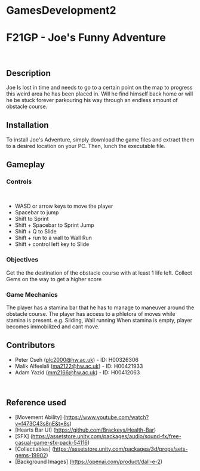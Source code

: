 # GamesDevelopment2
# F21GP - Joe's Funny Adventure

 

## Description

Joe Is lost in time and needs to go to a certain point on the map to progress this weird area he has been placed in.
Will he find himself back home or will he be stuck forever parkouring his way through an endless amount of obstacle course.

## Installation

To install Joe's Adventure, simply download the game files and extract them to a desired location on your PC. 
Then, lunch the executable file.

## Gameplay
### Controls

 

+ WASD or arrow keys to move the player
+ Spacebar to jump
+ Shift to Sprint
+ Shift + Spacebar to Sprint Jump
+ Shift + Q to Slide 
+ Shift + run to a wall to Wall Run
+ Shift + control left key to Slide 

### Objectives

Get the the destination of the obstacle course with at least 1 life left.
Collect Gems on the way to get a higher score

### Game Mechanics

The player has a stamina bar that he has to manage to maneuver around the obstacle course.
The player has access to a phletora of moves while stamina is present. e.g. Sliding, Wall running
When stamina is empty, player becomes immobilized and cant move.


## Contributors
+ Peter Cseh (plc2000@hw.ac.uk) - ID: H00326306
+ Malik Alfeelali (ma2122@hw.ac.uk) - ID: H00421933
+ Adam Yazid (mm2166@hw.ac.uk) - ID: H00412063

 

## Reference used 
+ [Movement Ability] (https://www.youtube.com/watch?v=f473C43s8nE&t=8s)
+ [Hearts Bar UI] (https://github.com/Brackeys/Health-Bar)
+ [SFX] (https://assetstore.unity.com/packages/audio/sound-fx/free-casual-game-sfx-pack-54116)
+ [Collectiables] (https://assetstore.unity.com/packages/3d/props/sets-gems-19902) 
+ [Background Images]  (https://openai.com/product/dall-e-2)
